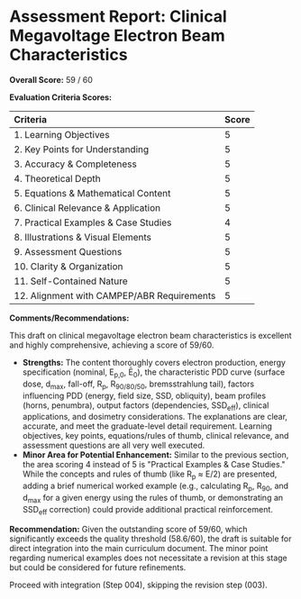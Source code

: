 # Assessment Report: Clinical Megavoltage Electron Beam Characteristics

**Overall Score:** 59 / 60

**Evaluation Criteria Scores:**

| Criteria                             | Score |
| :----------------------------------- | :---- |
| 1. Learning Objectives           | 5     |
| 2. Key Points for Understanding  | 5     |
| 3. Accuracy & Completeness       | 5     |
| 4. Theoretical Depth             | 5     |
| 5. Equations & Mathematical Content| 5     |
| 6. Clinical Relevance & Application| 5     |
| 7. Practical Examples & Case Studies | 4     |
| 8. Illustrations & Visual Elements | 5     |
| 9. Assessment Questions          | 5     |
| 10. Clarity & Organization        | 5     |
| 11. Self-Contained Nature         | 5     |
| 12. Alignment with CAMPEP/ABR Requirements | 5     |

**Comments/Recommendations:**

This draft on clinical megavoltage electron beam characteristics is excellent and highly comprehensive, achieving a score of 59/60.

*   **Strengths:** The content thoroughly covers electron production, energy specification (nominal, E<sub>p,0</sub>, Ē<sub>0</sub>), the characteristic PDD curve (surface dose, d<sub>max</sub>, fall-off, R<sub>p</sub>, R<sub>90/80/50</sub>, bremsstrahlung tail), factors influencing PDD (energy, field size, SSD, obliquity), beam profiles (horns, penumbra), output factors (dependencies, SSD<sub>eff</sub>), clinical applications, and dosimetry considerations. The explanations are clear, accurate, and meet the graduate-level detail requirement. Learning objectives, key points, equations/rules of thumb, clinical relevance, and assessment questions are all very well executed.
*   **Minor Area for Potential Enhancement:** Similar to the previous section, the area scoring 4 instead of 5 is "Practical Examples & Case Studies." While the concepts and rules of thumb (like R<sub>p</sub> ≈ E/2) are presented, adding a brief numerical worked example (e.g., calculating R<sub>p</sub>, R<sub>90</sub>, and d<sub>max</sub> for a given energy using the rules of thumb, or demonstrating an SSD<sub>eff</sub> correction) could provide additional practical reinforcement.

**Recommendation:**
Given the outstanding score of 59/60, which significantly exceeds the quality threshold (58.6/60), the draft is suitable for direct integration into the main curriculum document. The minor point regarding numerical examples does not necessitate a revision at this stage but could be considered for future refinements.

Proceed with integration (Step 004), skipping the revision step (003).
